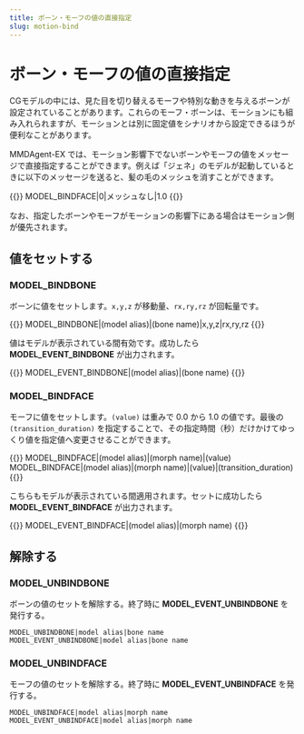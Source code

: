 ```yaml
---
title: ボーン・モーフの値の直接指定
slug: motion-bind
---
```

# ボーン・モーフの値の直接指定

CGモデルの中には、見た目を切り替えるモーフや特別な動きを与えるボーンが設定されていることがあります。これらのモーフ・ボーンは、モーションにも組み入れられますが、モーションとは別に固定値をシナリオから設定できるほうが便利なことがあります。

MMDAgent-EX では、モーション影響下でないボーンやモーフの値をメッセージで直接指定することができます。例えば「ジェネ」のモデルが起動しているときに以下のメッセージを送ると、髪の毛のメッシュを消すことができます。

{{<message>}}
MODEL_BINDFACE|0|メッシュなし|1.0
{{</message>}}

なお、指定したボーンやモーフがモーションの影響下にある場合はモーション側が優先されます。

## 値をセットする

### MODEL_BINDBONE

ボーンに値をセットします。`x,y,z` が移動量、`rx,ry,rz` が回転量です。

{{<message>}}
MODEL_BINDBONE|(model alias)|(bone name)|x,y,z|rx,ry,rz
{{</message>}}

値はモデルが表示されている間有効です。成功したら  **MODEL_EVENT_BINDBONE** が出力されます。

{{<message>}}
MODEL_EVENT_BINDBONE|(model alias)|(bone name)
{{</message>}}

### MODEL_BINDFACE

モーフに値をセットします。`(value)` は重みで 0.0 から 1.0 の値です。最後の `(transition_duration)` を指定することで、その指定時間（秒）だけかけてゆっくり値を指定値へ変更させることができます。

{{<message>}}
MODEL_BINDFACE|(model alias)|(morph name)|(value)
MODEL_BINDFACE|(model alias)|(morph name)|(value)|(transition_duration)
{{</message>}}

こちらもモデルが表示されている間適用されます。セットに成功したら  **MODEL_EVENT_BINDFACE** が出力されます。

{{<message>}}
MODEL_EVENT_BINDFACE|(model alias)|(morph name)
{{</message>}}

## 解除する

### MODEL_UNBINDBONE

ボーンの値のセットを解除する。終了時に **MODEL_EVENT_UNBINDBONE** を発行する。

```text
MODEL_UNBINDBONE|model alias|bone name
MODEL_EVENT_UNBINDBONE|model alias|bone name
```

### MODEL_UNBINDFACE

モーフの値のセットを解除する。終了時に **MODEL_EVENT_UNBINDFACE** を発行する。

```text
MODEL_UNBINDFACE|model alias|morph name
MODEL_EVENT_UNBINDFACE|model alias|morph name
```
